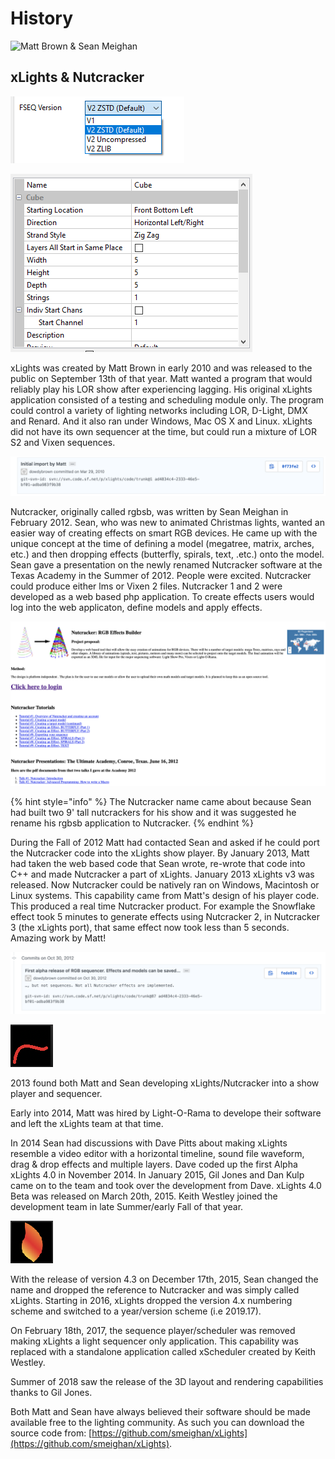 # History

![Matt Brown &amp; Sean Meighan](https://lh6.googleusercontent.com/_EEJr1Cgp4lyua4aNeMDWc1sHPiBugD_cDszKjy6U0kGlq0WKrIohKtzflGEQAVsT3xCjZpAxt1Ui5DRo8WKn7LVNsCPzeR667-r9FivIVa_-u8qylAppS7h0vkjdQB3dFI6ybB3_F9v)

## xLights & Nutcracker

![](../../.gitbook/assets/image%20%2883%29.png)

![](../../.gitbook/assets/image%20%28821%29.png)

xLights was created by Matt Brown in early 2010 and was released to the public on September 13th of that year. Matt wanted a program that would reliably play his LOR show after experiencing lagging. His original xLights application consisted of a testing and scheduling module only. The program could control a variety of lighting networks including LOR, D-Light, DMX and Renard. And it also ran under Windows, Mac OS X and Linux. xLights did not have its own sequencer at the time, but could run a mixture of LOR S2 and Vixen sequences.

![First committed code for xLights](../../.gitbook/assets/screen-shot-2019-02-25-at-7.53.35-pm.png)

Nutcracker, originally called rgbsb, was written by Sean Meighan in February 2012. Sean, who was new to animated Christmas lights, wanted an easier way of creating effects on smart RGB devices. He came up with the unique concept at the time of defining a model \(megatree, matrix, arches, etc.\) and then dropping effects \(butterfly, spirals, text, .etc.\) onto the model. Sean gave a presentation on the newly renamed Nutcracker software at the Texas Academy in the Summer of 2012. People were excited. Nutcracker could produce either lms or Vixen 2 files. Nutcracker 1 and 2 were developed as a web based php application. To create effects users would log into the web applicaton, define models and apply effects.

![Online version of the original Nutcracker.](../../.gitbook/assets/image-753.png)

{% hint style="info" %}
The Nutcracker name came about because Sean had built two 9' tall nutcrackers for his show and it was suggested he rename his rgbsb application to Nutcracker.
{% endhint %}

During the Fall of 2012 Matt had contacted Sean and asked if he could port the Nutcracker code into the xLights show player. By January 2013, Matt had taken the web based code that Sean wrote, re-wrote that code into C++ and made Nutcracker a part of xLights. January 2013 xLights v3 was released. Now Nutcracker could be natively ran on Windows, Macintosh or Linux systems. This capability came from Matt's design of his player code. This produced a real time Nutcracker product. For example the Snowflake effect took 5 minutes to generate effects using Nutcracker 2, in Nutcracker 3 \(the xLights port\), that same effect now took less than 5 seconds. Amazing work by Matt!

![xLights 3.0 release](../../.gitbook/assets/screen-shot-2019-02-25-at-7.55.14-pm.png)

![xLights/Nutcracker 3 GUI](../../.gitbook/assets/image%20%28762%29.png)

2013 found both Matt and Sean developing xLights/Nutcracker into a show player and sequencer.

Early into 2014, Matt was hired by Light-O-Rama to develope their software and left the xLights team at that time.

In 2014 Sean had discussions with Dave Pitts about making xLights resemble a video editor with a horizontal timeline, sound file waveform, drag & drop effects and multiple layers. Dave coded up the first Alpha xLights 4.0 in November 2014. In January 2015, Gil Jones and Dan Kulp came on to the team and took over the development from Dave. xLights 4.0 Beta was released on March 20th, 2015. Keith Westley joined the development team in late Summer/early Fall of that year.

![xLights/Nutcracker 4.0 GUI](../../.gitbook/assets/image%20%28806%29.png)

With the release of version 4.3 on December 17th, 2015, Sean changed the name and dropped the reference to Nutcracker and was simply called xLights. Starting in 2016, xLights dropped the version 4.x numbering scheme and switched to a year/version scheme \(i.e 2019.17\).

On February 18th, 2017, the sequence player/scheduler was removed making xLights a light sequencer only application. This capability was replaced with a standalone application called xScheduler created by Keith Westley.

Summer of 2018 saw the release of the 3D layout and rendering capabilities thanks to Gil Jones.

Both Matt and Sean have always believed their software should be made available free to the lighting community. As such you can download the source code from: [https://github.com/smeighan/xLights](https://github.com/smeighan/xLights).

